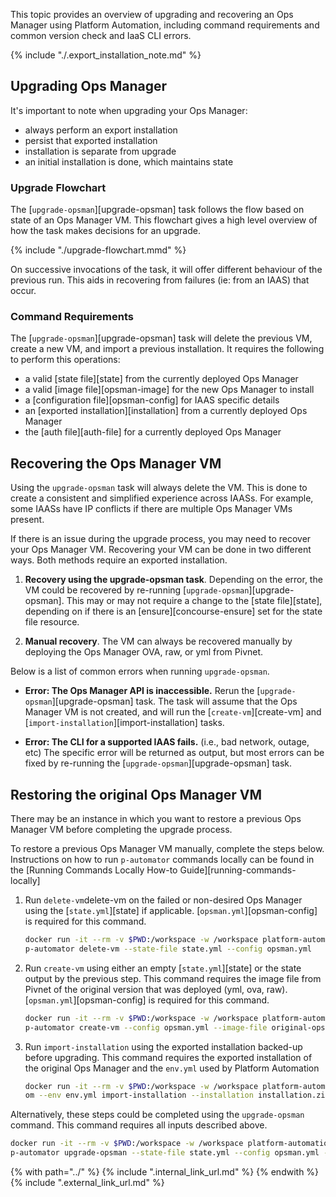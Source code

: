 This topic provides an overview 
of upgrading and recovering an Ops Manager using Platform Automation, 
including command requirements and common version check and IaaS CLI errors.

{% include "./.export_installation_note.md" %}

## Upgrading Ops Manager

It's important to note when upgrading your Ops Manager:

* always perform an export installation
* persist that exported installation
* installation is separate from upgrade
* an initial installation is done, which maintains state

### Upgrade Flowchart
The [`upgrade-opsman`][upgrade-opsman] task follows the flow based on state of an Ops Manager VM.
This flowchart gives a high level overview of how the task makes decisions for an upgrade.

{% include "./upgrade-flowchart.mmd" %}

On successive invocations of the task, it will offer different behaviour of the previous run.
This aids in recovering from failures (ie: from an IAAS) that occur.

### Command Requirements

The [`upgrade-opsman`][upgrade-opsman] task will delete the previous VM, create a new VM, and import
a previous installation. It requires the following to perform this operations:

* a valid [state file][state] from the currently deployed Ops Manager
* a valid [image file][opsman-image] for the new Ops Manager to install
* a [configuration file][opsman-config] for IAAS specific details
* an [exported installation][installation] from a currently deployed Ops Manager
* the [auth file][auth-file] for a currently deployed Ops Manager

## Recovering the Ops Manager VM
Using the `upgrade-opsman` task will always delete the VM.
This is done to create a consistent and simplified experience across IAASs.
For example, some IAASs have IP conflicts
if there are multiple Ops Manager VMs present.

If there is an issue during the upgrade process,
you may need to recover your Ops Manager VM. 
Recovering your VM can be done in two different ways.
Both methods require an exported installation.

1. **Recovery using the upgrade-opsman task**. Depending on the error, 
   the VM could be recovered by re-running [`upgrade-opsman`][upgrade-opsman].
   This may or may not require a change to the [state file][state],
   depending on if there is an [ensure][concourse-ensure] 
   set for the state file resource.
   
1. **Manual recovery**. The VM can always be recovered manually 
   by deploying the Ops Manager OVA, raw, or yml from Pivnet.

Below is a list of common errors when running `upgrade-opsman`.

- **Error: The Ops Manager API is inaccessible.**
Rerun the [`upgrade-opsman`][upgrade-opsman] task. The task will assume that the Ops Manager VM is not
created, and will run the [`create-vm`][create-vm] and
[`import-installation`][import-installation] tasks.

- **Error: The CLI for a supported IAAS fails.** (i.e., bad network, outage, etc)
The specific error will be returned as output, 
but most errors can be fixed 
by re-running the [`upgrade-opsman`][upgrade-opsman] task.

## Restoring the original Ops Manager VM
There may be an instance in which you want to restore a previous Ops Manager VM
before completing the upgrade process. 

To restore a previous Ops Manager VM manually, complete the steps below.
Instructions on how to run `p-automator` commands locally
can be found in the [Running Commands Locally How-to Guide][running-commands-locally]

1. Run `delete-vm`delete-vm on the failed or non-desired Ops Manager
   using the [`state.yml`][state] if applicable. 
   [`opsman.yml`][opsman-config] is required for this command.
   ```bash
   docker run -it --rm -v $PWD:/workspace -w /workspace platform-automation-image \
   p-automator delete-vm --state-file state.yml --config opsman.yml
   ```
   
1. Run `create-vm` using either an empty [`state.yml`][state]
   or the state output by the previous step. 
   This command requires the image file from Pivnet
   of the original version that was deployed (yml, ova, raw).
   [`opsman.yml`][opsman-config] is required for this command.
    ```bash
    docker run -it --rm -v $PWD:/workspace -w /workspace platform-automation-image \
    p-automator create-vm --config opsman.yml --image-file original-opsman-image.yml --state state.yml
    ```
   
1. Run `import-installation` using the exported installation
   backed-up before upgrading.
   This command requires the exported installation of the original Ops Manager
   and the `env.yml` used by Platform Automation
   ```bash
   docker run -it --rm -v $PWD:/workspace -w /workspace platform-automation-image \
   om --env env.yml import-installation --installation installation.zip
   ```

Alternatively, these steps could be completed using the `upgrade-opsman` command.
This command requires all inputs described above.
```bash
docker run -it --rm -v $PWD:/workspace -w /workspace platform-automation-image \
p-automator upgrade-opsman --state-file state.yml --config opsman.yml --image-file original-opsman-image.yml --installation installation.zip --env-file env.yml
```

{% with path="../" %}
    {% include ".internal_link_url.md" %}
{% endwith %}
{% include ".external_link_url.md" %}
